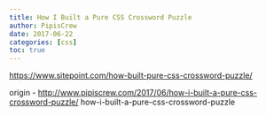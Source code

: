 ```yaml
---
title: How I Built a Pure CSS Crossword Puzzle
author: PipisCrew
date: 2017-06-22
categories: [css]
toc: true
---
```


https://www.sitepoint.com/how-built-pure-css-crossword-puzzle/

origin - http://www.pipiscrew.com/2017/06/how-i-built-a-pure-css-crossword-puzzle/ how-i-built-a-pure-css-crossword-puzzle